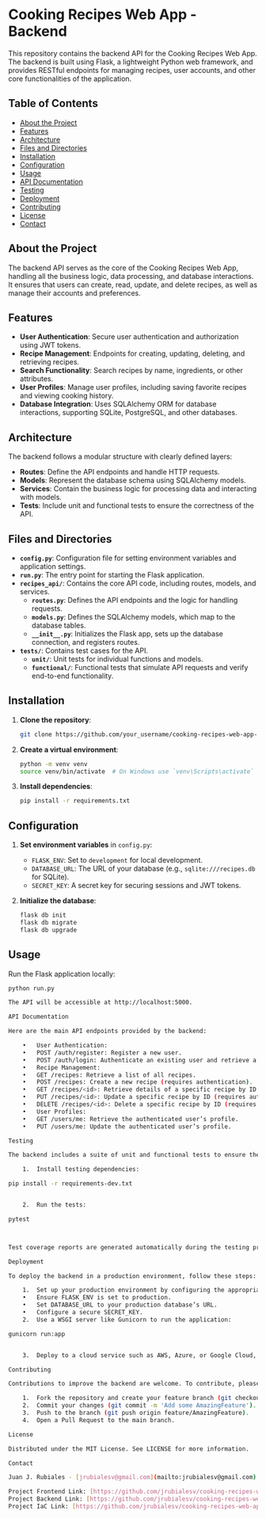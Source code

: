 # Cooking Recipes Web App - Backend

This repository contains the backend API for the Cooking Recipes Web App. The backend is built using Flask, a lightweight Python web framework, and provides RESTful endpoints for managing recipes, user accounts, and other core functionalities of the application.

## Table of Contents

- [About the Project](#about-the-project)
- [Features](#features)
- [Architecture](#architecture)
- [Files and Directories](#files-and-directories)
- [Installation](#installation)
- [Configuration](#configuration)
- [Usage](#usage)
- [API Documentation](#api-documentation)
- [Testing](#testing)
- [Deployment](#deployment)
- [Contributing](#contributing)
- [License](#license)
- [Contact](#contact)

## About the Project

The backend API serves as the core of the Cooking Recipes Web App, handling all the business logic, data processing, and database interactions. It ensures that users can create, read, update, and delete recipes, as well as manage their accounts and preferences.

## Features

- **User Authentication**: Secure user authentication and authorization using JWT tokens.
- **Recipe Management**: Endpoints for creating, updating, deleting, and retrieving recipes.
- **Search Functionality**: Search recipes by name, ingredients, or other attributes.
- **User Profiles**: Manage user profiles, including saving favorite recipes and viewing cooking history.
- **Database Integration**: Uses SQLAlchemy ORM for database interactions, supporting SQLite, PostgreSQL, and other databases.

## Architecture

The backend follows a modular structure with clearly defined layers:

- **Routes**: Define the API endpoints and handle HTTP requests.
- **Models**: Represent the database schema using SQLAlchemy models.
- **Services**: Contain the business logic for processing data and interacting with models.
- **Tests**: Include unit and functional tests to ensure the correctness of the API.

## Files and Directories

- **`config.py`**: Configuration file for setting environment variables and application settings.
- **`run.py`**: The entry point for starting the Flask application.
- **`recipes_api/`**: Contains the core API code, including routes, models, and services.
  - **`routes.py`**: Defines the API endpoints and the logic for handling requests.
  - **`models.py`**: Defines the SQLAlchemy models, which map to the database tables.
  - **`__init__.py`**: Initializes the Flask app, sets up the database connection, and registers routes.
- **`tests/`**: Contains test cases for the API.
  - **`unit/`**: Unit tests for individual functions and models.
  - **`functional/`**: Functional tests that simulate API requests and verify end-to-end functionality.

## Installation

1. **Clone the repository**:
    ```bash
    git clone https://github.com/your_username/cooking-recipes-web-app-backend.git
    ```
2. **Create a virtual environment**:
    ```bash
    python -m venv venv
    source venv/bin/activate  # On Windows use `venv\Scripts\activate`
    ```
3. **Install dependencies**:
    ```bash
    pip install -r requirements.txt
    ```

## Configuration

1. **Set environment variables** in `config.py`:
    - `FLASK_ENV`: Set to `development` for local development.
    - `DATABASE_URL`: The URL of your database (e.g., `sqlite:///recipes.db` for SQLite).
    - `SECRET_KEY`: A secret key for securing sessions and JWT tokens.

2. **Initialize the database**:
    ```bash
    flask db init
    flask db migrate
    flask db upgrade
    ```

## Usage

Run the Flask application locally:
```bash
python run.py

The API will be accessible at http://localhost:5000.

API Documentation

Here are the main API endpoints provided by the backend:

	•	User Authentication:
	•	POST /auth/register: Register a new user.
	•	POST /auth/login: Authenticate an existing user and retrieve a JWT token.
	•	Recipe Management:
	•	GET /recipes: Retrieve a list of all recipes.
	•	POST /recipes: Create a new recipe (requires authentication).
	•	GET /recipes/<id>: Retrieve details of a specific recipe by ID.
	•	PUT /recipes/<id>: Update a specific recipe by ID (requires authentication).
	•	DELETE /recipes/<id>: Delete a specific recipe by ID (requires authentication).
	•	User Profiles:
	•	GET /users/me: Retrieve the authenticated user’s profile.
	•	PUT /users/me: Update the authenticated user’s profile.

Testing

The backend includes a suite of unit and functional tests to ensure the correctness of the codebase. To run the tests:

	1.	Install testing dependencies:

pip install -r requirements-dev.txt


	2.	Run the tests:

pytest



Test coverage reports are generated automatically during the testing process.

Deployment

To deploy the backend in a production environment, follow these steps:

	1.	Set up your production environment by configuring the appropriate environment variables:
	•	Ensure FLASK_ENV is set to production.
	•	Set DATABASE_URL to your production database’s URL.
	•	Configure a secure SECRET_KEY.
	2.	Use a WSGI server like Gunicorn to run the application:

gunicorn run:app


	3.	Deploy to a cloud service such as AWS, Azure, or Google Cloud, ensuring the necessary infrastructure (e.g., database, storage) is set up and connected to the application.

Contributing

Contributions to improve the backend are welcome. To contribute, please fork the repository and submit a pull request. Ensure that all new code is covered by tests and passes existing tests.

	1.	Fork the repository and create your feature branch (git checkout -b feature/AmazingFeature).
	2.	Commit your changes (git commit -m 'Add some AmazingFeature').
	3.	Push to the branch (git push origin feature/AmazingFeature).
	4.	Open a Pull Request to the main branch.

License

Distributed under the MIT License. See LICENSE for more information.

Contact

Juan J. Rubiales - [jrubialesv@gmail.com](mailto:jrubialesv@gmail.com)

Project Frontend Link: [https://github.com/jrubialesv/cooking-recipes-web-app-frontend](https://github.com/jrubialesv/cooking-recipes-web-app-frontend)
Project Backend Link: [https://github.com/jrubialesv/cooking-recipes-web-app-backend](https://github.com/jrubialesv/cooking-recipes-web-app-backend)
Project IaC Link: [https://github.com/jrubialesv/cooking-recipes-web-app-iac](https://github.com/jrubialesv/cooking-recipes-web-app-iac)
